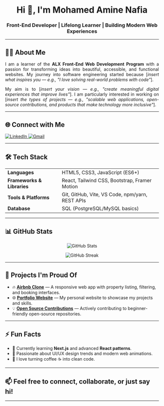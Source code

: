 <!-- Header with banner or profile image idea -->
<h1 align="center">Hi 👋, I'm Mohamed Amine Nafia</h1>
<h3 align="center">Front-End Developer | Lifelong Learner | Building Modern Web Experiences</h3>

---

<!-- About Me Section -->
## 🙋‍♂️ About Me

<p align="justify">
I am a learner of the <b>ALX Front-End Web Development Program</b> with a passion for transforming ideas into beautiful, accessible, and functional websites. My journey into software engineering started because [<i>insert what inspires you — e.g., "I love solving real-world problems with code"</i>].
</p>

<p align="justify">
My aim is to [<i>insert your vision — e.g., "create meaningful digital experiences that improve lives"</i>]. I am particularly interested in working on [<i>insert the types of projects — e.g., "scalable web applications, open-source contributions, and products that make technology more inclusive"</i>].
</p>

---

<!-- Connect With Me Section -->
## 🌐 Connect with Me

<p align="left">
  <a href="https://www.linkedin.com/in/mohamed-amine-nafia" target="_blank">
    <img alt="LinkedIn" src="https://img.shields.io/badge/LinkedIn-blue?style=for-the-badge&logo=linkedin&logoColor=white" />
  </a>
  <a href="mailto:m.amine.nafia@gmail.com">
    <img alt="Gmail" src="https://img.shields.io/badge/Gmail-D14836?style=for-the-badge&logo=gmail&logoColor=white" />
  </a>
</p>

---

<!-- Tech Stack Section -->
## 🛠️ Tech Stack

<table>
  <tr>
    <td><b>Languages</b></td>
    <td>HTML5, CSS3, JavaScript (ES6+)</td>
  </tr>
  <tr>
    <td><b>Frameworks & Libraries</b></td>
    <td>React, Tailwind CSS, Bootstrap, Framer Motion</td>
  </tr>
  <tr>
    <td><b>Tools & Platforms</b></td>
    <td>Git, GitHub, Vite, VS Code, npm/yarn, REST APIs</td>
  </tr>
  <tr>
    <td><b>Database</b></td>
    <td>SQL (PostgreSQL/MySQL basics)</td>
  </tr>
</table>

---

<!-- GitHub Stats Section -->
## 📊 GitHub Stats

<p align="center">
  <img src="https://github-readme-stats.vercel.app/api?username=mohamed-amine-nafia&show_icons=true&theme=react&hide_border=true" alt="GitHub Stats" />
</p>

<p align="center">
  <img src="https://github-readme-streak-stats.herokuapp.com/?user=mohamed-amine-nafia&theme=react&hide_border=true" alt="GitHub Streak" />
</p>

---

<!-- Recent Projects Section -->
## 🚀 Projects I'm Proud Of

- 🔥 **[Airbnb Clone](#)** — A responsive web app with property listing, filtering, and booking interfaces.
- 🌐 **[Portfolio Website](#)** — My personal website to showcase my projects and skills.
- 💡 **[Open Source Contributions](#)** — Actively contributing to beginner-friendly open-source repositories.

---

<!-- Fun Facts or Personal Interests -->
## ⚡ Fun Facts

- 🌱 Currently learning **Next.js** and advanced **React patterns**.
- 🎨 Passionate about UI/UX design trends and modern web animations.
- 🚀 I love turning coffee ☕ into clean code.

---

<!-- Footer Message -->
## 📫 Feel free to connect, collaborate, or just say hi!

---



